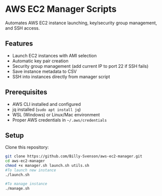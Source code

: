 # AWS EC2 Manager Scripts

Automates AWS EC2 instance launching, key/security group management, and SSH access.

## Features
- Launch EC2 instances with AMI selection
- Automatic key pair creation
- Security group management (add current IP to port 22 if SSH fails)
- Save instance metadata to CSV
- SSH into instances directly from manager script

## Prerequisites
- AWS CLI installed and configured
- jq installed (`sudo apt install jq`)
- WSL (Windows) or Linux/Mac environment
- Proper AWS credentials in `~/.aws/credentials`

## Setup
Clone this repository:
```bash
git clone https://github.com/Billy-Svenson/aws-ec2-manager.git
cd aws-ec2-manager
chmod +x manager.sh launch.sh utils.sh
#To launch new instance
./launch.sh

#To manage instance
./manage.sh
